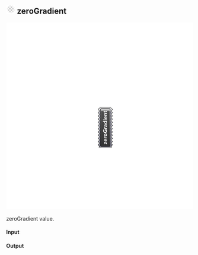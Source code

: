 ## ![](../../images/icons/zeroGradient.png) zeroGradient

![](../../images/components/zeroGradient.png)

zeroGradient value.

#### Input

#### Output
